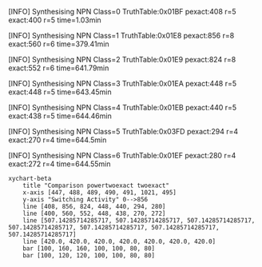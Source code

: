 [INFO] Synthesising NPN Class=0 TruthTable:0x01BF pexact:408 r=5 exact:400 r=5 time=1.03min 

[INFO] Synthesising NPN Class=1 TruthTable:0x01E8 pexact:856 r=8 exact:560 r=6 time=379.41min 

[INFO] Synthesising NPN Class=2 TruthTable:0x01E9 pexact:824 r=8 exact:552 r=6 time=641.79min 

[INFO] Synthesising NPN Class=3 TruthTable:0x01EA pexact:448 r=5 exact:448 r=5 time=643.45min 

[INFO] Synthesising NPN Class=4 TruthTable:0x01EB pexact:440 r=5 exact:438 r=5 time=644.46min 

[INFO] Synthesising NPN Class=5 TruthTable:0x03FD pexact:294 r=4 exact:270 r=4 time=644.5min 

[INFO] Synthesising NPN Class=6 TruthTable:0x01EF pexact:280 r=4 exact:272 r=4 time=644.55min 

```mermaid
xychart-beta
    title "Comparison powertwoexact twoexact"
    x-axis [447, 488, 489, 490, 491, 1021, 495]
    y-axis "Switching Activity" 0-->856
    line [408, 856, 824, 448, 440, 294, 280]
    line [400, 560, 552, 448, 438, 270, 272]
    line [507.14285714285717, 507.14285714285717, 507.14285714285717, 507.14285714285717, 507.14285714285717, 507.14285714285717, 507.14285714285717]
    line [420.0, 420.0, 420.0, 420.0, 420.0, 420.0, 420.0]
    bar [100, 160, 160, 100, 100, 80, 80]
    bar [100, 120, 120, 100, 100, 80, 80]
```

